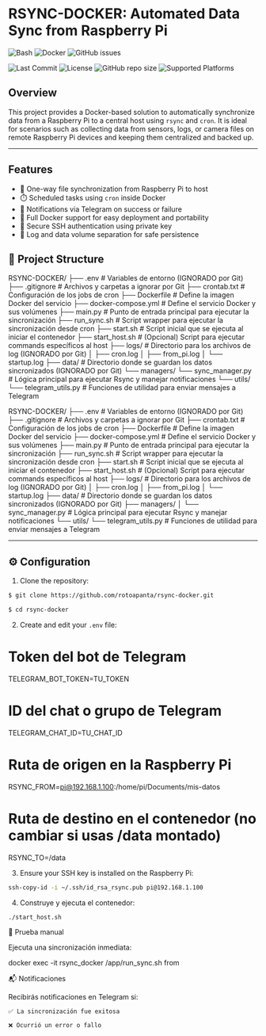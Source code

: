 # RSYNC-DOCKER: Automated Data Sync from Raspberry Pi

![Bash](https://img.shields.io/badge/bash-v4.4-blue.svg)
![Docker](https://img.shields.io/badge/docker-ready-blue)
![GitHub issues](https://img.shields.io/github/issues/rotoapanta/rsync-docker)

![Last Commit](https://img.shields.io/github/last-commit/rotoapanta/rsync-docker)
![License](https://img.shields.io/github/license/rotoapanta/rsync-docker)
![GitHub repo size](https://img.shields.io/github/repo-size/rotoapanta/rsync-docker)
![Supported Platforms](https://img.shields.io/badge/platform-Linux%20|%20macOS-green)

## Overview

This project provides a Docker-based solution to automatically synchronize data from a Raspberry Pi to a central host using `rsync` and `cron`. It is ideal for scenarios such as collecting data from sensors, logs, or camera files on remote Raspberry Pi devices and keeping them centralized and backed up.

---
## Features

- 🔁 One-way file synchronization from Raspberry Pi to host
- ⏱️ Scheduled tasks using `cron` inside Docker
- 📩 Notifications via Telegram on success or failure
- 🐳 Full Docker support for easy deployment and portability
- 🔐 Secure SSH authentication using private key
- 📂 Log and data volume separation for safe persistence

## 📁 Project Structure

RSYNC-DOCKER/
├── .env                  # Variables de entorno (IGNORADO por Git)
├── .gitignore            # Archivos y carpetas a ignorar por Git
├── crontab.txt           # Configuración de los jobs de cron
├── Dockerfile            # Define la imagen Docker del servicio
├── docker-compose.yml    # Define el servicio Docker y sus volúmenes
├── main.py               # Punto de entrada principal para ejecutar la sincronización
├── run_sync.sh           # Script wrapper para ejecutar la sincronización desde cron
├── start.sh              # Script inicial que se ejecuta al iniciar el contenedor
├── start_host.sh         # (Opcional) Script para ejecutar commands específicos al host
├── logs/                 # Directorio para los archivos de log (IGNORADO por Git)
│   ├── cron.log
│   ├── from_pi.log
│   └── startup.log
├── data/                 # Directorio donde se guardan los datos sincronizados (IGNORADO por Git)
└── managers/
    └── sync_manager.py   # Lógica principal para ejecutar Rsync y manejar notificaciones
└── utils/
    └── telegram_utils.py # Funciones de utilidad para enviar mensajes a Telegram


RSYNC-DOCKER/
├── .env # Variables de entorno (IGNORADO por Git)
├── .gitignore # Archivos y carpetas a ignorar por Git
├── crontab.txt # Configuración de los jobs de cron
├── Dockerfile # Define la imagen Docker del servicio
├── docker-compose.yml # Define el servicio Docker y sus volúmenes
├── main.py # Punto de entrada principal para ejecutar la sincronización
├── run_sync.sh # Script wrapper para ejecutar la sincronización desde cron
├── start.sh # Script inicial que se ejecuta al iniciar el contenedor
├── start_host.sh # (Opcional) Script para ejecutar commands específicos al host
├── logs/ # Directorio para los archivos de log (IGNORADO por Git)
│ ├── cron.log
│ ├── from_pi.log
│ └── startup.log
├── data/ # Directorio donde se guardan los datos sincronizados (IGNORADO por Git)
├── managers/
│ └── sync_manager.py # Lógica principal para ejecutar Rsync y manejar notificaciones
└── utils/
└── telegram_utils.py # Funciones de utilidad para enviar mensajes a Telegram

---

## ⚙️ Configuration

1. Clone the repository:

```bash
$ git clone https://github.com/rotoapanta/rsync-docker.git
```
```bash
$ cd rsync-docker
```

2. Create and edit your `.env` file:

# Token del bot de Telegram
TELEGRAM_BOT_TOKEN=TU_TOKEN

# ID del chat o grupo de Telegram
TELEGRAM_CHAT_ID=TU_CHAT_ID

# Ruta de origen en la Raspberry Pi
RSYNC_FROM=pi@192.168.1.100:/home/pi/Documents/mis-datos

# Ruta de destino en el contenedor (no cambiar si usas /data montado)
RSYNC_TO=/data

3. Ensure your SSH key is installed on the Raspberry Pi:

```bash
ssh-copy-id -i ~/.ssh/id_rsa_rsync.pub pi@192.168.1.100
```
4. Construye y ejecuta el contenedor:

```bash
./start_host.sh
```

🧪 Prueba manual

Ejecuta una sincronización inmediata:

docker exec -it rsync_docker /app/run_sync.sh from

📬 Notificaciones

Recibirás notificaciones en Telegram si:

    ✅ La sincronización fue exitosa

    ❌ Ocurrió un error o fallo

